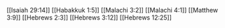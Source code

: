 [[Isaiah 29:14]]
[[Habakkuk 1:5]]
[[Malachi 3:2]]
[[Malachi 4:1]]
[[Matthew 3:9]]
[[Hebrews 2:3]]
[[Hebrews 3:12]]
[[Hebrews 12:25]]
